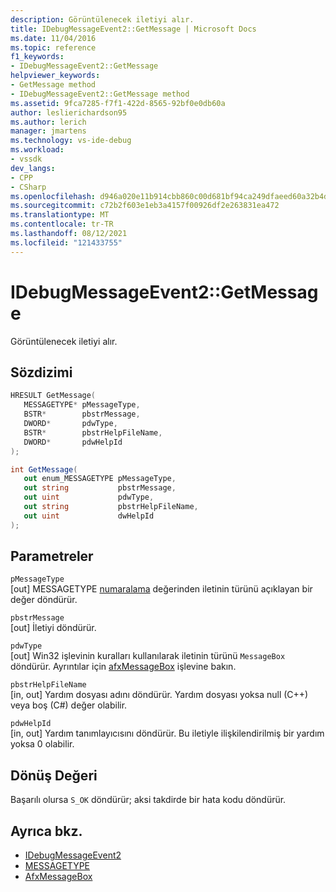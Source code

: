 ```yaml
---
description: Görüntülenecek iletiyi alır.
title: IDebugMessageEvent2::GetMessage | Microsoft Docs
ms.date: 11/04/2016
ms.topic: reference
f1_keywords:
- IDebugMessageEvent2::GetMessage
helpviewer_keywords:
- GetMessage method
- IDebugMessageEvent2::GetMessage method
ms.assetid: 9fca7285-f7f1-422d-8565-92bf0e0db60a
author: leslierichardson95
ms.author: lerich
manager: jmartens
ms.technology: vs-ide-debug
ms.workload:
- vssdk
dev_langs:
- CPP
- CSharp
ms.openlocfilehash: d946a020e11b914cbb860c00d681bf94ca249dfaeed60a32b4d407c11f85a4d3
ms.sourcegitcommit: c72b2f603e1eb3a4157f00926df2e263831ea472
ms.translationtype: MT
ms.contentlocale: tr-TR
ms.lasthandoff: 08/12/2021
ms.locfileid: "121433755"
---
```

# <a name="idebugmessageevent2getmessage"></a>IDebugMessageEvent2::GetMessage
Görüntülenecek iletiyi alır.

## <a name="syntax"></a>Sözdizimi

```cpp
HRESULT GetMessage( 
   MESSAGETYPE* pMessageType,
   BSTR*        pbstrMessage,
   DWORD*       pdwType,
   BSTR*        pbstrHelpFileName,
   DWORD*       pdwHelpId
);
```

```csharp
int GetMessage( 
   out enum_MESSAGETYPE pMessageType,
   out string           pbstrMessage,
   out uint             pdwType,
   out string           pbstrHelpFileName,
   out uint             dwHelpId
);
```

## <a name="parameters"></a>Parametreler
`pMessageType`\
[out] MESSAGETYPE [numaralama](../../../extensibility/debugger/reference/messagetype.md) değerinden iletinin türünü açıklayan bir değer döndürür.

`pbstrMessage`\
[out] İletiyi döndürür.

`pdwType`\
[out] Win32 işlevinin kuralları kullanılarak iletinin türünü `MessageBox` döndürür. Ayrıntılar için [afxMessageBox](/cpp/mfc/reference/cstring-formatting-and-message-box-display#afxmessagebox) işlevine bakın.

`pbstrHelpFileName`\
[in, out] Yardım dosyası adını döndürür. Yardım dosyası yoksa null (C++) veya boş (C#) değer olabilir.

`pdwHelpId`\
[in, out] Yardım tanımlayıcısını döndürür. Bu iletiyle ilişkilendirilmiş bir yardım yoksa 0 olabilir.

## <a name="return-value"></a>Dönüş Değeri
 Başarılı olursa `S_OK` döndürür; aksi takdirde bir hata kodu döndürür.

## <a name="see-also"></a>Ayrıca bkz.
- [IDebugMessageEvent2](../../../extensibility/debugger/reference/idebugmessageevent2.md)
- [MESSAGETYPE](../../../extensibility/debugger/reference/messagetype.md)
- [AfxMessageBox](/cpp/mfc/reference/cstring-formatting-and-message-box-display#afxmessagebox)
